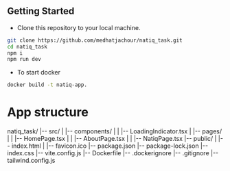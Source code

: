 ## Getting Started

- Clone this repository to your local machine.


```bash
git clone https://github.com/medhatjachour/natiq_task.git
cd natiq_task
npm i 
npm run dev
```

- To start docker 

```bash
docker build -t natiq-app.
```

# App structure

natiq_task/
|-- src/
|   |-- components/
|   |   |-- LoadingIndicator.tsx
|   |-- pages/
|   |   |-- HomePage.tsx
|   |   |-- AboutPage.tsx
|   |   |-- NatiqPage.tsx
|-- public/
|   |-- index.html
|   |-- favicon.ico
|-- package.json
|-- package-lock.json
|-- index.css
|-- vite.config.js
|-- Dockerfile
|-- .dockerignore
|-- .gitignore
|-- tailwind.config.js
